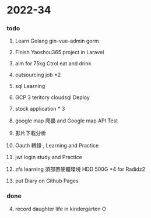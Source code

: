 # 2022-34

### todo
 1. Learn Golang gin-vue-admin gorm
 2. Finish Yaoshou365 project in Laravel
 3. aim for 75kg Ctrol eat and drink
 

 6. outsourcing job *2
 7. sql Learning
 8. GCP 3 teritory  cloudsql Deploy
 9. stock application * 3
 10. google map 爬蟲 and Google map API Test
 11. 影片下載分析
 12. Oauth 轉錄 , Learning and Practice
 13. jwt login study and Practice
 14. zfs learning 須部置硬體環境 HDD 500G *4 for Radidz2
 15. put Diary on Github Pages

### done

4. record daughter life in kindergarten O
